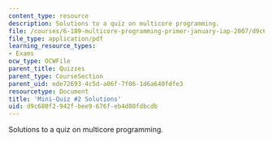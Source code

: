 ```yaml
---
content_type: resource
description: Solutions to a quiz on multicore programming.
file: /courses/6-189-multicore-programming-primer-january-iap-2007/d9c680f2942fbee9676feb4d08fdbcdb_quiz2_soln.pdf
file_type: application/pdf
learning_resource_types:
- Exams
ocw_type: OCWFile
parent_title: Quizzes
parent_type: CourseSection
parent_uid: ede72693-4c5d-a06f-7f06-1d6a640fdfe3
resourcetype: Document
title: 'Mini-Quiz #2 Solutions'
uid: d9c680f2-942f-bee9-676f-eb4d08fdbcdb
---
```

Solutions to a quiz on multicore programming.